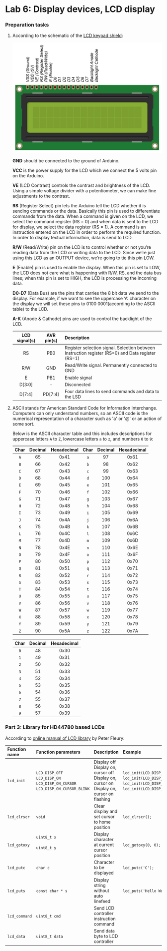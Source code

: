 # Lab 6: Display devices, LCD display

### Preparation tasks 

1. According to the schematic of the [LCD keypad shield](../../Docs/arduino_shield.pdf):

   ![LCD keypad shield pinout](Images/lcd_pinout.png)

   **GND** should be connected to the ground of Arduino.

   **VCC** is the power supply for the LCD which we connect the 5 volts pin on the Arduino.

   **VE** (LCD Contrast) controls the contrast and brightness of the LCD. Using a simple voltage divider with a potentiometer, we can make fine adjustments to the contrast.

   **RS** (Register Select) pin lets the Arduino tell the LCD whether it is sending commands or the data. Basically this pin is used to differentiate commands from the data.
   When a command is given on the LCD, we select the command register (RS = 0) and when data is sent to the LCD for display, we select the data register (RS = 1). A command is an instruction entered on the LCD in order to perform the required function. In order to display textual information, data is send to LCD.

   **R/W** (Read/Write) pin on the LCD is to control whether or not you’re reading data from the LCD or writing data to the LCD. Since we’re just using this LCD as an OUTPUT device, we’re going to tie this pin LOW.

   **E** (Enable) pin is used to enable the display. When this pin is set to LOW, the LCD does not care what is happening with R/W, RS, and the data bus lines; when this pin is set to HIGH, the LCD is processing the incoming data.

   **D0-D7** (Data Bus) are the pins that carries the 8 bit data we send to the display. For example, if we want to see the uppercase ‘A’ character on the display we will set these pins to 0100 0001(according to the ASCII table) to the LCD.

   **A-K** (Anode & Cathode) pins are used to control the backlight of the LCD.

   | **LCD signal(s)** | **AVR pin(s)** | **Description** |
   | :-: | :-: | :-- |
   | RS | PB0 | Register selection signal. Selection between Instruction register (RS=0) and Data register (RS=1) |
   | R/W | GND | Read/Write signal. Permanently connected to GND |
   | E | PB1 | Enable signal |
   | D[3:0] | - | Disconected |
   | D[7:4] | PD[7:4] | Four data lines to send commands and data to the LSD |

2. ASCII stands for American Standard Code for Information Interchange. Computers can only understand numbers, so an ASCII code is the numerical representation of a character such as 'a' or '@' or an action of some sort.

   Below is the ASCII character table and this includes descriptions for uppercase letters `A` to `Z`, lowercase letters `a` to `z`, and numbers `0` to `9`:

   | **Char** | **Decimal** | **Hexadecimal** | **Char** | **Decimal** | **Hexadecimal** |
   | :-: | :-: | :-: | :-: | :-: | :-: |
   | `A` | 65 | 0x41 | `a` | 97 | 0x61 |
   | `B` | 66 | 0x42 | `b` | 98 | 0x62 |
   | `C` | 67 | 0x43 | `c` | 99 | 0x63 |
   | `D` | 68 | 0x44 | `d` | 100 | 0x64 |
   | `E` | 69 | 0x45 | `e` | 101 | 0x65|
   | `F` | 70 | 0x46 | `f` | 102 | 0x66 |
   | `G` | 71 | 0x47 | `g` | 103 | 0x67 |
   | `H` | 72 | 0x48 | `h` | 104 | 0x68 |
   | `I` | 73 | 0x49 | `i` | 105 | 0x69 |
   | `J` | 74 | 0x4A | `j` | 106 | 0x6A |
   | `K` | 75 | 0x4B | `k` | 107 | 0x6B |
   | `L` | 76 | 0x4C | `l` | 108 | 0x6C |
   | `M` | 77 | 0x4D | `m` | 109 | 0x6D |
   | `N` | 78 | 0x4E | `n` | 110 | 0x6E |
   | `O` | 79 | 0x4F | `o` | 111 | 0x6F |
   | `P` | 80 | 0x50 | `p` | 112 | 0x70 |
   | `Q` | 81 | 0x51 | `q` | 113 | 0x71 |
   | `R` | 82 | 0x52 | `r` | 114 | 0x72 |
   | `S` | 83 | 0x53 | `s` | 115 | 0x73 |
   | `T` | 84 | 0x54 | `t` | 116 | 0x74 |
   | `U` | 85 | 0x55 | `u` | 117 | 0x75 |
   | `V` | 86 | 0x56 | `v` | 118 | 0x76 |
   | `W` | 87 | 0x57 | `w` | 119 | 0x77 |
   | `X` | 88 | 0x58 | `x` | 120 | 0x78 |
   | `Y` | 89 | 0x59 | `y` | 121 | 0x79 |
   | `Z` | 90 | 0x5A | `z` | 122 | 0x7A |

   | **Char** | **Decimal** | **Hexadecimal** |
   | :-: | :-: | :-: |
   | `0` | 48 | 0x30 |
   | `1` | 49 | 0x31 |
   | `2` | 50 | 0x32 |
   | `3` | 51 | 0x33 |
   | `4` | 52 | 0x34 
   | `5` | 53 | 0x35 |
   | `6` | 54 | 0x36 |
   | `7` | 55 | 0x37 |
   | `8` | 56 | 0x38 |
   | `9` | 57 | 0x39 |

### Part 3: Library for HD44780 based LCDs

According to [online manual of LCD library](http://www.peterfleury.epizy.com/doxygen/avr-gcc-libraries/group__pfleury__lcd.html) by Peter Fleury:

| **Function name** | **Function parameters** | **Description** | **Example** |
| :-- | :-- | :-- | :-- |
| `lcd_init` | `LCD_DISP_OFF`<br>`LCD_DISP_ON`<br>`LCD_DISP_ON_CURSOR`<br>`LCD_DISP_ON_CURSOR_BLINK` | Display off<br>Display on, cursor off<br>Display on, cursor on<br>Display on, cursor on flashing | `lcd_init(LCD_DISP_OFF);`<br>`lcd_init(LCD_DISP_ON);`<br>`lcd_init(LCD_DISP_ON_CURSOR);`<br>`lcd_init(LCD_DISP_ON_CURSOR_BLINK);` |
| `lcd_clrscr` | `void` | Clear display and set cursor to home position | `lcd_clrscr();` |
| `lcd_gotoxy` | `uint8_t x`<br><br>`uint8_t y`<br><br> | Display character at current cursor position | `lcd_gotoxy(0, 0);` |
| `lcd_putc` | `char c` | Character to be displayed | `lcd_putc('C');` |
| `lcd_puts` | `const char * s` | Display string without auto linefeed |   `lcd_puts('Hello World');` |
| `lcd_command` |  `uint8_t cmd` | Send LCD controller instruction command | |
| `lcd_data` | `uint8_t data` | Send data byte to LCD controller | |
